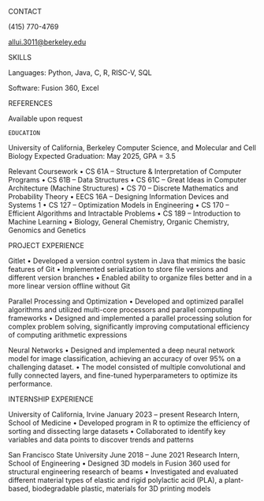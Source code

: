 CONTACT

 (415) 770-4769

allui.3011@berkeley.edu



SKILLS

Languages: Python, Java, C, R, RISC-V, SQL

Software: Fusion 360, Excel




REFERENCES

Available upon request

	EDUCATION

University of California, Berkeley
Computer Science, and Molecular and Cell Biology
Expected Graduation: May 2025, GPA = 3.5

Relevant Coursework
•	CS 61A – Structure & Interpretation of Computer Programs
•	CS 61B – Data Structures
•	CS 61C – Great Ideas in Computer Architecture (Machine Structures)
•	CS 70 – Discrete Mathematics and Probability Theory
•	EECS 16A – Designing Information Devices and Systems 1	•	CS 127 – Optimization Models in Engineering
•	CS 170 – Efficient Algorithms and Intractable Problems
•	CS 189 – Introduction to Machine Learning
•	Biology, General Chemistry, Organic Chemistry, Genomics and Genetics

PROJECT EXPERIENCE

Gitlet
•	Developed a version control system in Java that mimics the basic features of Git
•	Implemented serialization to store file versions and different version branches
•	Enabled ability to organize files better and in a more linear version offline without Git

Parallel Processing and Optimization
•	Developed and optimized parallel algorithms and utilized multi-core processors and parallel computing frameworks
•	Designed and implemented a parallel processing solution for complex problem solving, significantly improving computational efficiency of computing arithmetic expressions

Neural Networks
•	Designed and implemented a deep neural network model for image classification, achieving an accuracy of over 95% on a challenging dataset. 
•	The model consisted of multiple convolutional and fully connected layers, and fine-tuned hyperparameters to optimize its performance.

INTERNSHIP EXPERIENCE

University of California, Irvine	January 2023 – present
Research Intern, School of Medicine
•	Developed program in R to optimize the efficiency of sorting and dissecting large datasets
•	Collaborated to identify key variables and data points to discover trends and patterns

San Francisco State University	June 2018 – June 2021
Research Intern, School of Engineering
•	Designed 3D models in Fusion 360 used for structural engineering research of beams
•	Investigated and evaluated different material types of elastic and rigid polylactic acid (PLA), a plant-based, biodegradable plastic, materials for 3D printing models


